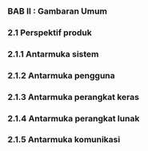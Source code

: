 ### BAB II : Gambaran Umum
### 2.1 Perspektif produk
### 2.1.1 Antarmuka sistem
### 2.1.2 Antarmuka pengguna
### 2.1.3 Antarmuka perangkat keras 
### 2.1.4 Antarmuka perangkat lunak
### 2.1.5 Antarmuka komunikasi
